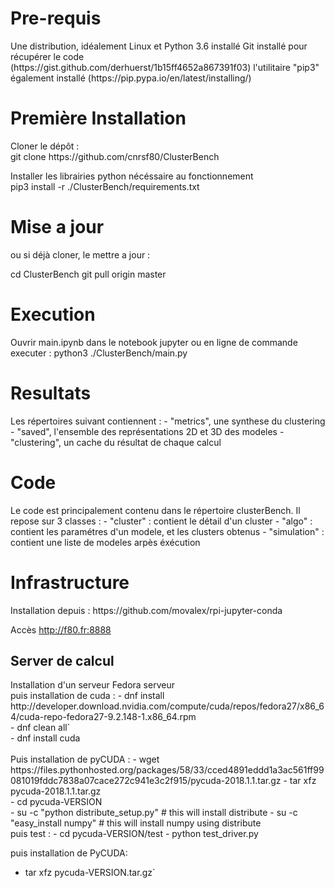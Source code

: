 <h1>Pre-requis</h1>
Une distribution, idéalement Linux et Python 3.6 installé
Git installé pour récupérer le code (https://gist.github.com/derhuerst/1b15ff4652a867391f03)
l'utilitaire "pip3" également installé (https://pip.pypa.io/en/latest/installing/)

<h1>Première Installation</h1>
Cloner le dépôt :<br> 
git clone https://github.com/cnrsf80/ClusterBench

Installer les librairies python nécéssaire au fonctionnement<br> 
pip3 install -r ./ClusterBench/requirements.txt

<h1>Mise a jour</h1>
ou si déjà cloner, le mettre a jour :<br>

cd ClusterBench
git pull origin master 

<h1>Execution</h1> 
Ouvrir main.ipynb dans le notebook jupyter
ou en ligne de commande executer :
python3 ./ClusterBench/main.py

<h1>Resultats</h1>
Les répertoires suivant contiennent :
 - "metrics", une synthese du clustering
 - "saved", l'ensemble des représentations 2D et 3D des modeles
 - "clustering", un cache du résultat de chaque calcul

<h1>Code</h1>
Le code est principalement contenu dans le répertoire clusterBench. Il repose sur 3 classes :
 - "cluster" : contient le détail d'un cluster
 - "algo" : contient les paramétres d'un modele, et les clusters obtenus
 - "simulation" : contient une liste de modeles arpès éxécution 

<h1>Infrastructure</h1>
Installation depuis :
    https://github.com/movalex/rpi-jupyter-conda
    
Accès 
    http://f80.fr:8888
    
<h2>Server de calcul</h2>
Installation d'un serveur Fedora serveur<br>
puis installation de cuda :
 - dnf install http://developer.download.nvidia.com/compute/cuda/repos/fedora27/x86_64/cuda-repo-fedora27-9.2.148-1.x86_64.rpm<br>
 - dnf clean all`<br>
 - dnf install cuda<br>
<br>Puis installation de pyCUDA :
 - wget https://files.pythonhosted.org/packages/58/33/cced4891eddd1a3ac561ff99081019fddc7838a07cace272c941e3c2f915/pycuda-2018.1.1.tar.gz
 - tar xfz pycuda-2018.1.1.tar.gz<br>
 - cd pycuda-VERSION<br>
 - su -c "python distribute_setup.py" # this will install distribute
 - su -c "easy_install numpy" # this will install numpy using distribute
 <br>puis test :
  - cd pycuda-VERSION/test
  - python test_driver.py
 
 puis installation de PyCUDA:
  - tar xfz pycuda-VERSION.tar.gz`
    
